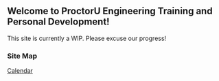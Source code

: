 ## Welcome to ProctorU Engineering Training and Personal Development!

This site is currently a WIP. Please excuse our progress!

### Site Map

[Calendar](calendar.md)
